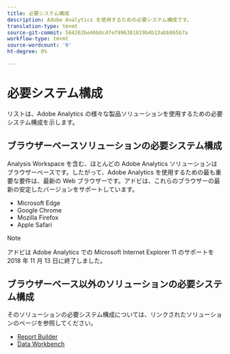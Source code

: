 ```yaml
---
title: 必要システム構成
description: Adobe Analytics を使用するための必要システム構成です。
translation-type: tm+mt
source-git-commit: 564263be46b8c4fef996381819b4b13abb865b7a
workflow-type: tm+mt
source-wordcount: '0'
ht-degree: 0%

---
```



# 必要システム構成

リストは、Adobe Analytics の様々な製品ソリューションを使用するための必要システム構成を示します。

## ブラウザーベースソリューションの必要システム構成

Analysis Workspace を含む、ほとんどの Adobe Analytics ソリューションはブラウザーベースです。したがって、Adobe Analytics を使用するための最も重要な要件は、最新の Web ブラウザーです。アドビは、これらのブラウザーの最新の安定したバージョンをサポートしています。

* Microsoft Edge
* Google Chrome
* Mozilla Firefox
* Apple Safari

>[!NOTE]
>
>アドビは Adobe Analytics での Microsoft Internet Explorer 11 のサポートを 2018 年 11 月 13 日に終了しました。

## ブラウザーベース以外のソリューションの必要システム構成

そのソリューションの必要システム構成については、リンクされたソリューションのページを参照してください。

* [Report Builder](/help/analyze/report-builder/setup/system-requirements.md)
* [Data Workbench](https://docs.adobe.com/content/help/ja-JP/data-workbench/using/install/c-data-workbench-client-install.html)
